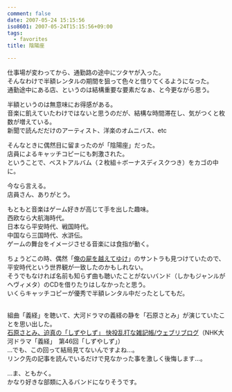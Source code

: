 ```yaml
---
comment: false
date: 2007-05-24 15:15:56
iso8601: 2007-05-24T15:15:56+09:00
tags:
  - favorites
title: 陰陽座

---
```


<div class="entry-body">
  <p>仕事場が変わってから、通勤路の途中にツタヤが入った。<br />
    そんなわけで半額レンタルの期間を狙って色々と借りてくるようになった。<br />
    通勤途中にある店、というのは結構重要な要素だなぁ、と今更ながら思う。</p>

  <p>半額というのは無意味にお得感がある。<br />
    音楽に飢えていたわけではないと思うのだが、結構な時間滞在し、気がつくと枚数が増えている。<br />
    新聞で読んだだけのアーティスト、洋楽のオムニバス、etc</p>

  <p>そんなときに偶然目に留まったのが「陰陽座」だった。<br />
    店員によるキャッチコピーにも刺激された。<br />
    ということで、ベストアルバム（２枚組＋ボーナスディスクつき）をカゴの中に。<br /><a href="http://www.amazon.co.jp/exec/obidos/ASIN/B000CFWPWO/nqounet-22/ref=nosim/" name="amazletlink" id="amazletlink"></a></p>

  <p>今なら言える。<br />
    店員さん、ありがとう。<br /></p>

  <p>もともと音楽はゲーム好きが高じて手を出した趣味。<br />
    西欧なら大航海時代。<br />
    日本なら平安時代、戦国時代。<br />
    中国なら三国時代、水滸伝。<br />
    ゲームの舞台をイメージさせる音楽には食指が動く。</p>

  <p>ちょうどこの時、偶然「<a href="http://www.amazon.co.jp/exec/obidos/ASIN/B000069SQA/nqounet-22/ref=nosim/" name="amazletlink" id="amazletlink">俺の屍を越えてゆけ</a>」のサントラも見つけていたので、平安時代という世界観が一致したのかもしれない。<br />
    そうでもなければ名前も知らず曲も聴いたことがないバンド（しかもジャンルがヘヴィメタ）のCDを借りたりはしなかったと思う。<br />
    いくらキャッチコピーが優秀で半額レンタル中だったとしてもだ。</p>

  <p><br />
    組曲「義経」を聴いて、大河ドラマの義経の静を「石原さとみ」が演じていたことを思い出した。<br /><a href="http://pcrd.at.webry.info/200511/article_772.html">石原さとみ、迫真の「しずやしず」 快投乱打な雑記帳/ウェブリブログ</a>（NHK大河ドラマ「義経」　第46回「しずやしず」）<br />
    …でも、この回って結局見てないんですよね…。<br />
    リンク先の記事を読んでいるだけで見なかった事を激しく後悔します…。</p>

  <p>…ま、ともかく。<br />
    かなり好きな部類に入るバンドになりそうです。<br /></p>
</div>
